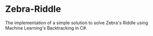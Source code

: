 # Zebra-Riddle

The implementation of a simple solution to solve Zebra's Riddle using Machine Learning's Backtracking in C#.
